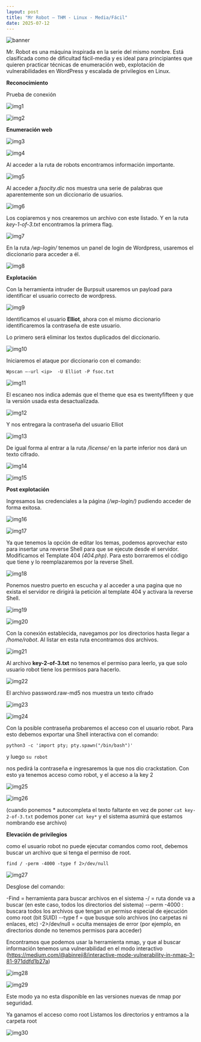 ```yaml
---
layout: post
title: "Mr Robot – THM - Linux - Media/Fácil"
date: 2025-07-12
---
```

![banner](/secnotes/assets/img/mr_robot/banner.png)

Mr. Robot es una máquina inspirada en la serie del mismo nombre. Está clasificada como de dificultad fácil-media y es ideal para principiantes que quieren practicar técnicas de enumeración web, explotación de vulnerabilidades en WordPress y escalada de privilegios en Linux.

**Reconocimiento**  

Prueba de conexión

![img1](/secnotes/assets/img/mr_robot/1.png)

![img2](/secnotes/assets/img/mr_robot/2.png)
 
**Enumeración web**

![img3](/secnotes/assets/img/mr_robot/3.png)

![img4](/secnotes/assets/img/mr_robot/4.png)
 
Al acceder a la ruta de robots encontramos información importante.

![img5](/secnotes/assets/img/mr_robot/5.png)
 
Al acceder a _fsocity.dic_ nos muestra una serie de palabras que aparentemente son un diccionario de usuarios.

![img6](/secnotes/assets/img/mr_robot/6.png)
 
Los copiaremos y nos crearemos un archivo con este listado. Y en la ruta _key-1-of-3.txt_ encontramos la primera flag.

![img7](/secnotes/assets/img/mr_robot/7.png)
 
En la ruta _/wp-login/_ tenemos un panel de login de Wordpress, usaremos el diccionario para acceder a él.
 
 ![img8](/secnotes/assets/img/mr_robot/8.png)


**Explotación**

Con la herramienta intruder de Burpsuit usaremos un payload para identificar el usuario correcto de wordpress. 

![img9](/secnotes/assets/img/mr_robot/9.png)
 

Identificamos el usuario **Elliot**, ahora con el mismo diccionario identificaremos la contraseña de este usuario.

Lo primero será eliminar los textos duplicados del diccionario.

![img10](/secnotes/assets/img/mr_robot/10.png)
 
Iniciaremos el ataque por diccionario con el comando:

`Wpscan –-url <ip>  -U Elliot -P fsoc.txt`

![img11](/secnotes/assets/img/mr_robot/11.png)
 
El escaneo nos indica además que el theme que esa es twentyfifteen y que la versión usada esta desactualizada.

![img12](/secnotes/assets/img/mr_robot/12.png)
 
Y nos entregara la contraseña del usuario Elliot 

![img13](/secnotes/assets/img/mr_robot/13.png)
 
De igual forma al entrar a la ruta _/license/_ en la parte inferior nos dará un texto cifrado.

![img14](/secnotes/assets/img/mr_robot/14.png)

![img15](/secnotes/assets/img/mr_robot/15.png)
 
**Post explotación**

Ingresamos las credenciales a la página _(/wp-login/)_ pudiendo acceder de forma exitosa.

![img16](/secnotes/assets/img/mr_robot/16.png)

![img17](/secnotes/assets/img/mr_robot/17.png)
  
Ya que tenemos la opción de editar los temas, podemos aprovechar esto para insertar una reverse Shell para que se ejecute desde el servidor.
Modificamos el Template 404 _(404.php)_. Para esto borraremos el código que tiene y lo reemplazaremos por la reverse Shell.

![img18](/secnotes/assets/img/mr_robot/18.png)

Ponemos nuestro puerto en escucha y al acceder a una pagina que no exista el servidor re dirigirá la petición al template 404 y activara la reverse Shell.

![img19](/secnotes/assets/img/mr_robot/19.png)

![img20](/secnotes/assets/img/mr_robot/20.png)
  
Con la conexión establecida, navegamos por los directorios hasta llegar a _/home/robot_. Al listar en esta ruta encontramos dos archivos.

![img21](/secnotes/assets/img/mr_robot/21.png)

Al archivo **key-2-of-3.txt** no tenemos el permiso para leerlo, ya que solo usuario robot tiene los permisos para hacerlo.

![img22](/secnotes/assets/img/mr_robot/22.png)

El archivo password.raw-md5 nos muestra un texto cifrado

![img23](/secnotes/assets/img/mr_robot/23.png) 

![img24](/secnotes/assets/img/mr_robot/24.png)

Con la posible contraseña probaremos el acceso con el usuario robot. Para esto debemos exportar una Shell interactiva con el comando:

`python3 -c 'import pty; pty.spawn("/bin/bash")'`

y luego `su robot`

nos pedirá la contraseña e ingresaremos la que nos dio crackstation. 
Con esto ya tenemos acceso como robot, y el acceso a la key 2

![img25](/secnotes/assets/img/mr_robot/25.png)

![img26](/secnotes/assets/img/mr_robot/26.png)
  
(cuando ponemos * autocompleta el texto faltante en vez de poner `cat key-2-of-3.txt` podemos poner `cat key*`  y el sistema asumirá que estamos nombrando ese archivo)

**Elevación de privilegios**

como el usuario robot no puede ejecutar comandos como root, debemos buscar un archivo que si tenga el permiso de root.

`find / -perm -4000 -type f 2>/dev/null`

![img27](/secnotes/assets/img/mr_robot/27.png)
 
Desglose del comando:

-Find = herramienta para buscar archivos en el sistema
-/ = ruta donde va a buscar (en este caso, todos los directorios del sistema)
--perm -4000 : buscara todos los archivos que tengan un permiso especial de ejecución como root (bit SUID)
--type f = que busque solo archivos (no carpetas ni enlaces, etc)
-2>/dev/null = oculta mensajes de error (por ejemplo, en directorios donde no tenemos permisos para acceder)


Encontramos que podemos usar la herramienta nmap, y que al buscar información tenemos una vulnerabilidad en el modo interactivo 
(https://medium.com/@abinreji8/interactive-mode-vulnerability-in-nmap-3-81-971ddfd1b27a)

 ![img28](/secnotes/assets/img/mr_robot/28.png)

 ![img29](/secnotes/assets/img/mr_robot/29.png)

 
Este modo ya no esta disponible en las versiones nuevas de nmap por seguridad.

 
Ya ganamos el acceso como root
Listamos los directorios y entramos a la carpeta root 

![img30](/secnotes/assets/img/mr_robot/30.png)
 

 


